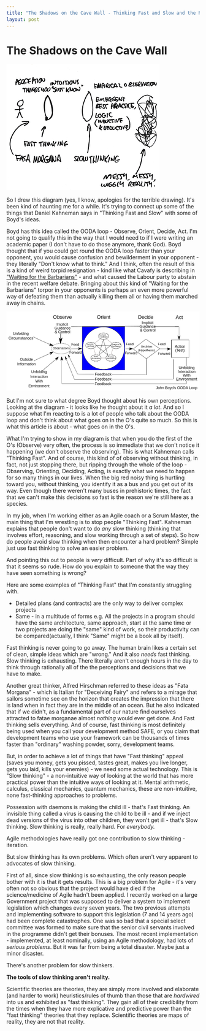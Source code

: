 ```yaml
---
title: "The Shadows on the Cave Wall - Thinking Fast and Slow and the Real World"
layout: post 
---
```



# The Shadows on the Cave Wall
![Thinking Fast, Thinking Slow, and the Real World](/assets/ShadowsOnTheCaveWall.png)

So I drew this diagram (yes, I know, apologies for the terrible drawing). It's been kind of haunting me for a while. It's trying to connect up some of the things that Daniel Kahneman says in "Thinking Fast and Slow" with some of Boyd's ideas.

Boyd has this idea called the OODA loop - Observe, Orient, Decide, Act. I'm not going to qualify this in the way that I would need to if I were writing an academic paper (I don't have to do those anymore, thank God). Boyd thought that if you could get round the OODA loop faster than your opponent, you would cause confusion and bewilderment in your opponent - they literally "Don't know what to think." And I think, often the result of this is a kind of weird torpid resignation - kind like what Cavafy is describing in ["Waiting for the Barbarians"](http://www.cavafy.com/poems/content.asp?id=119&cat=1) - and what caused the Labour party to abstain in the recent welfare debate. Bringing about this kind of "Waiting for the Barbarians" torpor in your opponents is perhaps an even more powerful way of defeating them than actually killing them all or having them marched away in chains.

![Boyd's OODA Loop]( /assets/OODA.Boyd.svg.png)

But I'm not sure to what degree Boyd thought about his own perceptions.  Looking at the diagram - it looks like he thought about it *a lot*.  And so I suppose what I'm reacting to is a lot of people who talk about the OODA loop and don't think about what goes on in the O's quite so much.  So this is what this article is about - what goes on in the O's.

What I'm trying to show in my diagram is that when you do the first of the O's (Observe) very often, the process is so immediate that we don't notice it happening (we don't observe the observing). This is what Kahneman calls "Thinking Fast".  And of course, this kind of of observing without thinking, in fact, not just stopping there, but ripping through the whole of the loop - Observing, Orienting, Deciding, Acting, is exactly what we need to happen for so many things in our lives.  When the big red noisy thing is hurtling toward you, without thinking, you identify it as a bus and you get out of its way. Even though there weren't many buses in prehistoric times, the fact that we can't make this decisions so fast is the reason we're still here as a species.

In my job, when I'm working either as an Agile coach or a Scrum Master, the main thing that I'm wrestling is to stop people "Thinking Fast". Kahneman explains that people don't want to do *any* slow thinking (thinking that involves effort, reasoning, and slow working through a set of steps). So how do people avoid slow thinking when then encounter a hard problem? Simple just use fast thinking to solve an easier problem. 

And pointing this out to people is *very* difficult. Part of why it's so difficult is that it seems so rude. How do you explain to someone that the way they have seen something is wrong?

Here are some examples of "Thinking Fast" that I'm constantly struggling with.

* Detailed plans (and contracts) are the only way to deliver complex projects
* Same - in a multitude of forms e.g. All the projects in a program should have the same architecture, same approach, start at the same time or two projects are doing the "same" kind of work, so their productivity can be compared(actually, I think "Same" might be a book all by itself).

Fast thinking is never going to go away. The human brain likes a certain set of clean, simple ideas which are "wrong." And it also *needs* fast thinking.  Slow thinking is exhausting. There literally aren't enough hours in the day to think through rationally all of the the perceptions and decisions that we have to make.

Another great thinker, Alfred Hirschman referred to these ideas as "Fata Morgana" - which is Italian for "Deceiving Fairy" and refers to a mirage that sailors sometime see on the horizon that creates the impression that there is land when in fact they are in the middle of an ocean. But he also indicated that if we didn't, as a fundamental part of our nature find ourselves attracted to fatae morganae almost *nothing* would ever get done. And Fast thinking sells everything.  And of course, fast thinking is most definitely being used when you call your development method SAFE, or you claim that development teams who use your framework can be thousands of times faster than "ordinary" washing powder, sorry, development teams.

But, in order to achieve a lot of things that have "Fast thinking" appeal (saves you money, gets you pissed, tastes great, makes you live longer, gets you laid, kills your enemies) - we need some actual technology.  This is "Slow thinking" - a non-intuitive way of looking at the world that has more practical power than the intuitive ways of looking at it. Mental arithmetic, calculus, classical mechanics, quantum mechanics, these are non-intuitive, none fast-thinking approaches to problems.  

Possession with daemons is making the child ill - that's Fast thinking.  An invisible thing called a virus is causing the child to be ill - and if we inject dead versions of the virus into other children, they won't get ill - that's Slow thinking.  Slow thinking is really, really hard.  For *everybody.* 

Agile methodologies have really got one contribution to slow thinking - iteration.

But slow thinking has its own problems. Which often aren't very apparent to advocates of slow thinking.

First of all, since slow thinking is so exhausting, the only reason people bother with it is that it gets results. This is a big problem for Agile - it's very often not so obvious that the project would have died if the science/medicine of Agile hadn't been applied. I recently worked on a large Government project that was supposed to deliver a system to implement legislation which changes every seven years.  The two previous attempts and implementing software to support this legislation (7 and 14 years ago) had been complete catastrophes.  One was so bad that a special select committee was formed to make sure that the senior civil servants involved in the programme didn't get their bonuses.  The most recent implementation - implemented, at least nominally, using an Agile methodology, had lots of *serious problems*. But it was far from being a total disaster. Maybe just a minor disaster.

There's another problem for slow thinkers. 

**The tools of slow thinking aren't reality.**

Scientific theories are theories, they are simply more involved and elaborate (and harder to work) heuristics/rules of thumb than those that are *hardwired* into us and exhibited as "fast thinking".  They gain all of their credibility from the times when they have more explicative and predictive power than the "fast thinking" theories that they replace.  Scientific theories are maps of reality, they are not that reality.

